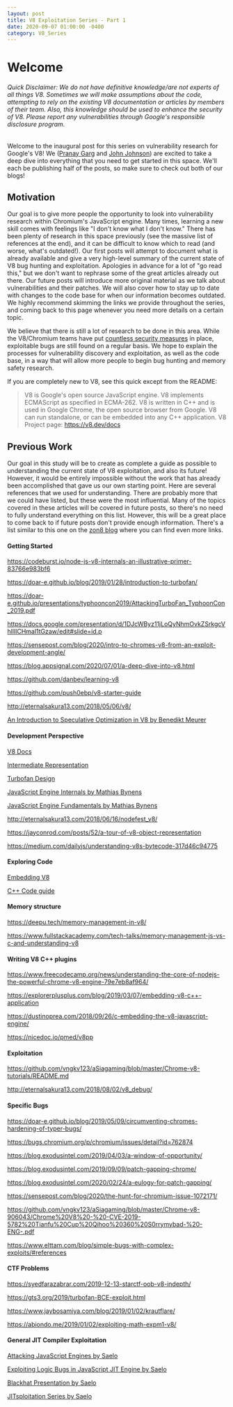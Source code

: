 ---
layout: post
title: V8 Exploitation Series - Part 1
date: 2020-09-07 01:00:00 -0400
category: V8_Series
---  

# Welcome  

###### Quick Disclaimer: We do not have definitive knowledge/are not experts of all things V8. Sometimes we will make assumptions about the code, attempting to rely on the existing V8 documentation or articles by members of their team. Also, this knowledge should be used to enhance the security of V8. Please report any vulnerabilities through Google's responsible disclosure program.  

Welcome to the inaugural post for this series on vulnerability research for Google's V8! We ([Pranay Garg](https://hashprks.com) and [John Johnson](https://m4dst4cks.github.io)) are excited to take a deep dive into everything that you need to get started in this space. We'll each be publishing half of the posts, so make sure to check out both of our blogs!  

## Motivation  

Our goal is to give more people the opportunity to look into vulnerability research within Chromium's JavaScript engine. Many times, learning a new skill comes with feelings like "I don't know what I don't know." There has been plenty of research in this space previously (see the massive list of references at the end), and it can be difficult to know which to read (and worse, what's outdated!). Our first posts will attempt to document what is already available and give a very high-level summary of the current state of V8 bug hunting and exploitation. Apologies in advance for a lot of "go read this," but we don't want to rephrase some of the great articles already out there. Our future posts will introduce more original material as we talk about vulnerabilities and their patches. We will also cover how to stay up to date with changes to the code base for when our information becomes outdated. We highly recommend skimming the links we provide throughout the series, and coming back to this page whenever you need more details on a certain topic.  

We believe that there is still a lot of research to be done in this area. While the V8/Chromium teams have put [countless security measures](https://www.chromium.org/Home/chromium-security/brag-sheet) in place, exploitable bugs are still found on a regular basis. We hope to explain the processes for vulnerability discovery and exploitation, as well as the code base, in a way that will allow more people to begin bug hunting and memory safety research.   

If you are completely new to V8, see this quick except from the README:  

> V8 is Google's open source JavaScript engine.
> V8 implements ECMAScript as specified in ECMA-262.
> V8 is written in C++ and is used in Google Chrome, the open source browser from Google.
> V8 can run standalone, or can be embedded into any C++ application.
> V8 Project page: https://v8.dev/docs  

## Previous Work  

Our goal in this study will be to create as complete a guide as possible to understanding the current state of V8 exploitation, and also its future! However, it would be entirely impossible without the work that has already been accomplished that gave us our own starting point. Here are several references that we used for understanding. There are probably more that we could have listed, but these were the most influential. Many of the topics covered in these articles will be covered in future posts, so there's no need to fully understand everything on this list. However, this will be a great place to come back to if future posts don't provide enough information. There's a list similar to this one on the [zon8 blog](https://zon8.re/posts/v8-chrome-architecture-reading-list-for-vulnerability-researchers/) where you can find even more links.  

#### Getting Started  

https://codeburst.io/node-js-v8-internals-an-illustrative-primer-83766e983bf6  

https://doar-e.github.io/blog/2019/01/28/introduction-to-turbofan/  

https://doar-e.github.io/presentations/typhooncon2019/AttackingTurboFan_TyphoonCon_2019.pdf  

https://docs.google.com/presentation/d/1DJcWByz11jLoQyNhmOvkZSrkgcVhllIlCHmal1tGzaw/edit#slide=id.p  

https://sensepost.com/blog/2020/intro-to-chromes-v8-from-an-exploit-development-angle/  

https://blog.appsignal.com/2020/07/01/a-deep-dive-into-v8.html  

https://github.com/danbev/learning-v8  

https://github.com/push0ebp/v8-starter-guide  

http://eternalsakura13.com/2018/05/06/v8/  

[An Introduction to Speculative Optimization in V8 by Benedikt Meurer](https://ponyfoo.com/articles/an-introduction-to-speculative-optimization-in-v8)  

#### Development Perspective  

[V8 Docs](https://v8.dev/docs/)  

[Intermediate Representation](https://docs.google.com/presentation/d/1Z9iIHojKDrXvZ27gRX51UxHD-bKf1QcPzSijntpMJBM/edit#slide=id.g19134d40cb_0_502)  

[Turbofan Design](https://docs.google.com/presentation/d/1sOEF4MlF7LeO7uq-uThJSulJlTh--wgLeaVibsbb3tc/edit#slide=id.g5499b9c42_01170)  

[JavaScript Engine Internals by Mathias Bynens](https://www.youtube.com/watch?v=-lt6a9kbc_k)  

[JavaScript Engine Fundamentals by Mathias Bynens](https://mathiasbynens.be/notes/shapes-ics)  

http://eternalsakura13.com/2018/06/16/nodefest_v8/  

https://jayconrod.com/posts/52/a-tour-of-v8-object-representation  

https://medium.com/dailyjs/understanding-v8s-bytecode-317d46c94775  

#### Exploring Code  

[Embedding V8](https://v8.dev/docs/embed)  

[C++ Code guide](https://www.chromium.org/developers/cpp-in-chromium-101-codelab)  

#### Memory structure  

https://deepu.tech/memory-management-in-v8/  

https://www.fullstackacademy.com/tech-talks/memory-management-js-vs-c-and-understanding-v8  

#### Writing V8 C++ plugins  

https://www.freecodecamp.org/news/understanding-the-core-of-nodejs-the-powerful-chrome-v8-engine-79e7eb8af964/  

https://explorerplusplus.com/blog/2019/03/07/embedding-v8-c++-application  

https://dustinoprea.com/2018/09/26/c-embedding-the-v8-javascript-engine/  

https://nicedoc.io/pmed/v8pp  

#### Exploitation   

https://github.com/vngkv123/aSiagaming/blob/master/Chrome-v8-tutorials/README.md  

http://eternalsakura13.com/2018/08/02/v8_debug/  

#### Specific Bugs  

https://doar-e.github.io/blog/2019/05/09/circumventing-chromes-hardening-of-typer-bugs/  

https://bugs.chromium.org/p/chromium/issues/detail?id=762874  

https://blog.exodusintel.com/2019/04/03/a-window-of-opportunity/  

https://blog.exodusintel.com/2019/09/09/patch-gapping-chrome/  

https://blog.exodusintel.com/2020/02/24/a-eulogy-for-patch-gapping/  

https://sensepost.com/blog/2020/the-hunt-for-chromium-issue-1072171/  

https://github.com/vngkv123/aSiagaming/blob/master/Chrome-v8-906043/Chrome%20V8%20-%20-CVE-2019-5782%20Tianfu%20Cup%20Qihoo%20360%20S0rrymybad-%20-ENG-.pdf  

https://www.elttam.com/blog/simple-bugs-with-complex-exploits/#references  

#### CTF Problems  

https://syedfarazabrar.com/2019-12-13-starctf-oob-v8-indepth/  

https://gts3.org/2019/turbofan-BCE-exploit.html  

https://www.jaybosamiya.com/blog/2019/01/02/krautflare/  

https://abiondo.me/2019/01/02/exploiting-math-expm1-v8/  

#### General JIT Compiler Exploitation  

[Attacking JavaScript Engines by Saelo](http://www.phrack.org/papers/attacking_javascript_engines.html)  

[Exploiting Logic Bugs in JavaScript JIT Engine by Saelo](http://phrack.org/papers/jit_exploitation.html)  

[Blackhat Presentation by Saelo](https://saelo.github.io/presentations/blackhat_us_18_attacking_client_side_jit_compilers.pdf)  

[JITsploitation Series by Saelo](https://googleprojectzero.blogspot.com/2020/09/jitsploitation-one.html)
